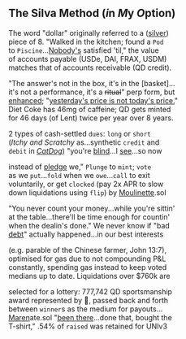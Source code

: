 
## The Silva Method (*i*n *M*y *O*ption)

The word "dollar" originally referred to a ([silver](https://www.zerohedge.com/markets/why-powerful-silver-bull-market-may-be-ahead))  
piece of 8. "Walked in the kitchen; found a `Pod`  
to `Piscine`...[Nobody's](https://x.com/QuidMint/status/1788581681693106680) satisfied 'til," the value  
of accounts payable (USDe, DAI, FRAX, USDM)  
matches that of accounts receivable (QD credit).

"The answer's not in the box, it's in the [basket]...  
it's not a performance, it's a ~~ritual~~" perp form, but  
[enhanced](https://twitter.com/guil_lambert/status/1772423853316219051); 
"[yesterday's price is not today's  price.](https://docs.google.com/spreadsheets/d/1uBG8jJGNCgQArKm4FlcmNuXb1cspG6-PRcDoFaRvQws/)"  
Diet Coke has 46mg of caffeine; QD gets minted  
for 46 days (of Lent) twice per year over 8 years.

2 types of cash-settled `dues`: `long` or `short`  
(*Itchy and Scratchy* as...synthetic `credit`  and  
 `debit` in [*CatDog*](https://x.com/QuidMint/status/1786703126470222054)) "you're [blind](https://www.investopedia.com/terms/b/blind-entry.asp)...I [see](https://docs.google.com/document/d/1fD1_rP8GonSUHyRXENDudlzBkkTcAsN7L9IiTrxEuAY/edit)...so now   
 
instead of [pledge](https://www.investopedia.com/terms/p/pldgedasset.asp) we," `Plunge` to `mint`; `vote`  
as we `put`...`fold` when we `owe`...`call` to exit  
voluntarily, or get `clocked` (pay 2x APR to slow  
down liquidations using `flip`) by [Moulinette](https://en.wiktionary.org/wiki/moulinette#:~:text=moulinette%20(plural%20moulinettes),turning%20sails%20of%20a%20windmill.).sol 

"You never count your money...while you're sittin'  
at the table...there'll be time enough for countin'  
when the dealin's done." We never know if 
"bad  
[debt](https://x.com/QuidMint/status/1788634658931908915)" actually happened...in our best interests  

(e.g. parable of the Chinese farmer, John 13:7),   
optimised for gas due to not compounding P&L  
constantly, spending gas instead to keep voted  
medians up to date. Liquidations over $760k are

selected for a lottery: 777,742 QD sportsmanship  
award represented by 👕, passed back and forth  
between `winner`s as the medium for payouts...  
[Maren](https://youtube.com/clip/UgkxqTN7HrgUTmngIZrZqfEFUQaI7GM3ZuTo)ate.sol "[been there]((https://mirror.xyz/quid.eth/LZ4pS8tVAAkZVSYqJWoihs19cdMhgWESsLr9dIhvL40))...done that, bought the  
T-shirt," .54% of `raised` was retained for UNIv3
